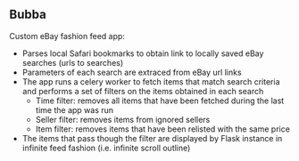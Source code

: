Bubba
------------

Custom eBay fashion feed app:
* Parses local Safari bookmarks to obtain link to locally saved eBay searches (urls to searches)
* Parameters of each search are extraced from eBay url links
* The app runs a celery worker to fetch items that match search criteria and performs a set of filters on the items obtained in each search
	* Time filter: removes all items that have been fetched during the last time the app was run 
	* Seller filter: removes items from ignored sellers 
	* Item filter: removes items that have been relisted with the same price
* The items that pass though the filter are displayed by Flask instance in infinite feed fashion (i.e. infinite scroll outline)

